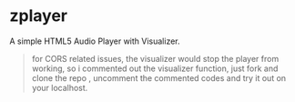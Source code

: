# zplayer
A simple HTML5 Audio Player with Visualizer.

> for CORS related issues, the visualizer would stop the player from working,
so i commented out the visualizer function, just fork and clone the repo , uncomment the commented codes and try it out on your localhost.

